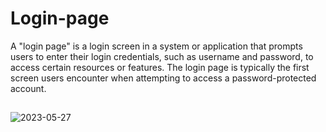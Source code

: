 # Login-page
A "login page" is a login screen in a system or application that prompts users to enter their login credentials, such as username and password, to access certain resources or features. The login page is typically the first screen users encounter when attempting to access a password-protected account.
##
![2023-05-27](https://github.com/ByAlyck/Login-page/assets/113322342/1eab5c7a-081e-4766-8c48-c44169b78b15)
